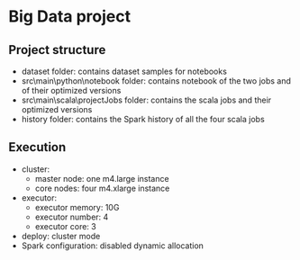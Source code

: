 # Big Data project

## Project structure
- dataset folder: contains dataset samples for notebooks
- src\main\python\notebook folder: contains notebook of the two jobs and of their optimized versions
- src\main\scala\projectJobs folder: contains the scala jobs and their optimized versions
- history folder: contains the Spark history of all the four scala jobs

## Execution
- cluster: 
    - master node: one m4.large instance  
    - core nodes: four m4.xlarge instance 
- executor:
    - executor memory: 10G
    - executor number: 4
    - executor core: 3
- deploy: cluster mode
- Spark configuration: disabled dynamic allocation

